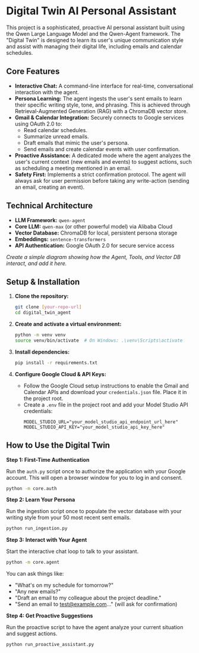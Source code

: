 # Digital Twin AI Personal Assistant

This project is a sophisticated, proactive AI personal assistant built using the Qwen Large Language Model and the Qwen-Agent framework. The "Digital Twin" is designed to learn its user's unique communication style and assist with managing their digital life, including emails and calendar schedules.

## Core Features

* **Interactive Chat:** A command-line interface for real-time, conversational interaction with the agent.
* **Persona Learning:** The agent ingests the user's sent emails to learn their specific writing style, tone, and phrasing. This is achieved through Retrieval-Augmented Generation (RAG) with a ChromaDB vector store.
* **Gmail & Calendar Integration:** Securely connects to Google services using OAuth 2.0 to:
    * Read calendar schedules.
    * Summarize unread emails.
    * Draft emails that mimic the user's persona.
    * Send emails and create calendar events with user confirmation.
* **Proactive Assistance:** A dedicated mode where the agent analyzes the user's current context (new emails and events) to suggest actions, such as scheduling a meeting mentioned in an email.
* **Safety First:** Implements a strict confirmation protocol. The agent will always ask for user permission before taking any write-action (sending an email, creating an event).

## Technical Architecture

* **LLM Framework:** `qwen-agent`
* **Core LLM:** `qwen-max` (or other powerful model) via Alibaba Cloud
* **Vector Database:** ChromaDB for local, persistent persona storage
* **Embeddings:** `sentence-transformers`
* **API Authentication:** Google OAuth 2.0 for secure service access

*Create a simple diagram showing how the Agent, Tools, and Vector DB interact, and add it here.*

## Setup & Installation

1.  **Clone the repository:**
    ```bash
    git clone [your-repo-url]
    cd digital_twin_agent
    ```

2.  **Create and activate a virtual environment:**
    ```bash
    python -m venv venv
    source venv/bin/activate  # On Windows: .\venv\Scripts\activate
    ```

3.  **Install dependencies:**
    ```bash
    pip install -r requirements.txt
    ```

4.  **Configure Google Cloud & API Keys:**
    * Follow the Google Cloud setup instructions to enable the Gmail and Calendar APIs and download your `credentials.json` file. Place it in the project root.
    * Create a `.env` file in the project root and add your Model Studio API credentials:
        ```env
        MODEL_STUDIO_URL="your_model_studio_api_endpoint_url_here"
        MODEL_STUDIO_API_KEY="your_model_studio_api_key_here"
        ```

## How to Use the Digital Twin

**Step 1: First-Time Authentication**

Run the `auth.py` script once to authorize the application with your Google account. This will open a browser window for you to log in and consent.

```bash
python -m core.auth
```

**Step 2: Learn Your Persona**

Run the ingestion script once to populate the vector database with your writing style from your 50 most recent sent emails.

```bash
python run_ingestion.py
```

**Step 3: Interact with Your Agent**

Start the interactive chat loop to talk to your assistant.

```bash
python -m core.agent
```

You can ask things like:
* "What's on my schedule for tomorrow?"
* "Any new emails?"
* "Draft an email to my colleague about the project deadline."
* "Send an email to test@example.com..." (will ask for confirmation)

**Step 4: Get Proactive Suggestions**

Run the proactive script to have the agent analyze your current situation and suggest actions.

```bash
python run_proactive_assistant.py
```
